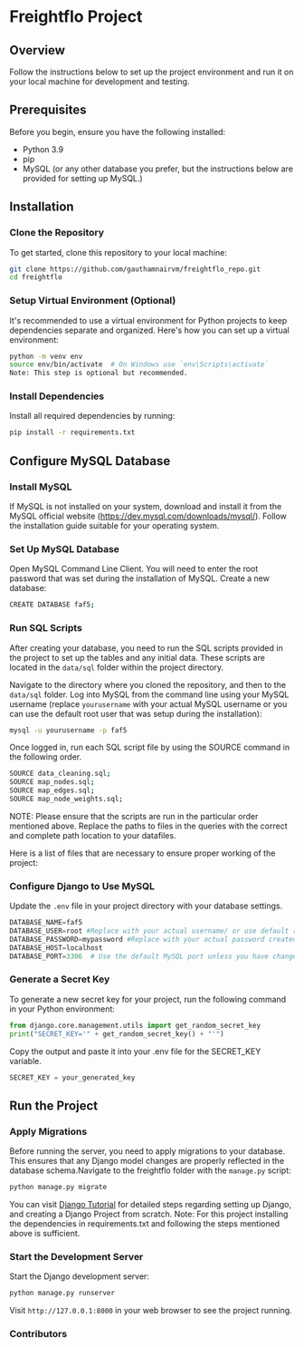 # Freightflo Project

## Overview
Follow the instructions below to set up the project environment and run it on your local machine for development and testing.

## Prerequisites
Before you begin, ensure you have the following installed:
- Python 3.9
- pip
- MySQL (or any other database you prefer, but the instructions below are provided for setting up MySQL.)

## Installation

### Clone the Repository
To get started, clone this repository to your local machine:
```bash
git clone https://github.com/gauthamnairvm/freightflo_repo.git
cd freightflo

```
### Setup Virtual Environment (Optional)
It's recommended to use a virtual environment for Python projects to keep dependencies separate and organized. Here's how you can set up a virtual environment:
```bash
python -m venv env
source env/bin/activate  # On Windows use `env\Scripts\activate`
Note: This step is optional but recommended.

```
### Install Dependencies
Install all required dependencies by running:
```bash
pip install -r requirements.txt

```
## Configure MySQL Database
### Install MySQL
If MySQL is not installed on your system, download and install it from the MySQL official website (https://dev.mysql.com/downloads/mysql/). Follow the installation guide suitable for your operating system.

### Set Up MySQL Database
Open MySQL Command Line Client. You will need to enter the root password that was set during the installation of MySQL.
Create a new database:
```bash
CREATE DATABASE faf5;

```
### Run SQL Scripts
After creating your database, you need to run the SQL scripts provided in the project to set up the tables and any initial data. These scripts are located in the `data/sql` folder within the project directory.

Navigate to the directory where you cloned the repository, and then to the `data/sql` folder.
Log into MySQL from the command line using your MySQL username (replace `yourusername` with your actual MySQL username or you can use the default root user that was setup during the installation):
```bash
mysql -u yourusername -p faf5

```
Once logged in, run each SQL script file by using the SOURCE command in the following order.
```bash
SOURCE data_cleaning.sql;
SOURCE map_nodes.sql;
SOURCE map_edges.sql;
SOURCE map_node_weights.sql;

```
NOTE: Please ensure that the scripts are run in the particular order mentioned above. Replace the paths to files in the queries with the correct and complete path location to your datafiles.

Here is a list of files that are necessary to ensure proper working of the project:


### Configure Django to Use MySQL
Update the `.env` file in your project directory with your database settings.
```python 
DATABASE_NAME=faf5
DATABASE_USER=root #Replace with your actual username/ or use default root user
DATABASE_PASSWORD=mypassword #Replace with your actual password created during the setup
DATABASE_HOST=localhost
DATABASE_PORT=3306  # Use the default MySQL port unless you have changed it.

```
### Generate a Secret Key
To generate a new secret key for your project, run the following command in your Python environment:
```python
from django.core.management.utils import get_random_secret_key
print("SECRET_KEY='" + get_random_secret_key() + "'")

```
Copy the output and paste it into your .env file for the SECRET_KEY variable.
```python
SECRET_KEY = your_generated_key

```
## Run the Project
### Apply Migrations
Before running the server, you need to apply migrations to your database. This ensures that any Django model changes are properly reflected in the database schema.Navigate to the freightflo folder with the `manage.py` script:
```bash
python manage.py migrate

```
You can visit [Django Tutorial](https://www.w3schools.com/django/) for detailed steps regarding setting up Django, and creating a Django Project from scratch. 
Note: For this project installing the dependencies in requirements.txt and following the steps mentioned above is sufficient.


### Start the Development Server
Start the Django development server:
```bash
python manage.py runserver
```
Visit `http://127.0.0.1:8000` in your web browser to see the project running.

### Contributors
